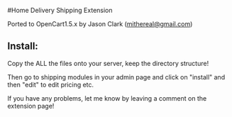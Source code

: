#Home Delivery Shipping Extension

Ported to OpenCart1.5.x by Jason Clark (mithereal@gmail.com)

  Install:
  --------
Copy the ALL the files onto your server, keep the directory structure! 

Then go to shipping modules in your admin page and click on "install" and then "edit" to edit pricing etc.

If you have any problems, let me know by leaving a comment on the extension page!
